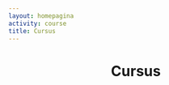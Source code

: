 ```yaml
---
layout: homepagina
activity: course
title: Cursus
---
```




<header markdown="1" class="full-bleed bg-accent-B">

# Cursus

</header>